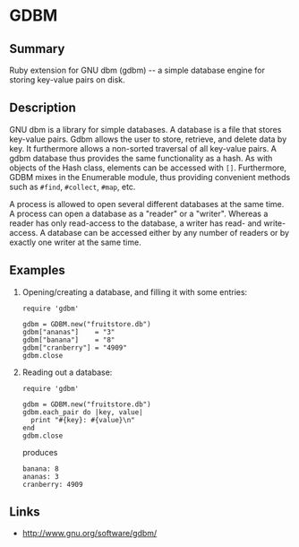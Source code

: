 # GDBM

## Summary

Ruby extension for GNU dbm (gdbm) -- a simple database engine for storing
key-value pairs on disk.

## Description

GNU dbm is a library for simple databases. A database is a file that stores
key-value pairs. Gdbm allows the user to store, retrieve, and delete data by
key. It furthermore allows a non-sorted traversal of all key-value pairs. A
gdbm database thus provides the same functionality as a hash. As with objects
of the Hash class, elements can be accessed with `[]`. Furthermore, GDBM mixes
in the Enumerable module, thus providing convenient methods such as `#find`,
`#collect`, `#map`, etc.

A process is allowed to open several different databases at the same time. A
process can open a database as a "reader" or a "writer". Whereas a reader has
only read-access to the database, a writer has read- and write-access. A
database can be accessed either by any number of readers or by exactly one
writer at the same time.

## Examples

1.  Opening/creating a database, and filling it with some entries:

        require 'gdbm'

        gdbm = GDBM.new("fruitstore.db")
        gdbm["ananas"]    = "3"
        gdbm["banana"]    = "8"
        gdbm["cranberry"] = "4909"
        gdbm.close

2.  Reading out a database:

        require 'gdbm'

        gdbm = GDBM.new("fruitstore.db")
        gdbm.each_pair do |key, value|
          print "#{key}: #{value}\n"
        end
        gdbm.close

    produces

        banana: 8
        ananas: 3
        cranberry: 4909


## Links

*   http://www.gnu.org/software/gdbm/